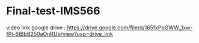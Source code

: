 # Final-test-IMS566

video link google drive : https://drive.google.com/file/d/165fxPpGWW_1xw-fPj-6tBbB250aOnRUb/view?usp=drive_link
